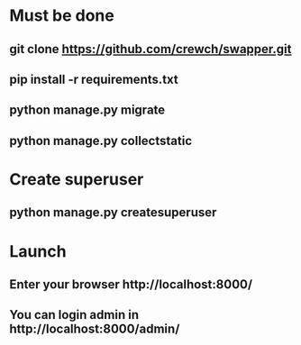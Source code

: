 # Must be done

## git clone https://github.com/crewch/swapper.git
## pip install -r requirements.txt
## python manage.py migrate
## python manage.py collectstatic

# Create superuser

## python manage.py createsuperuser

# Launch

## Enter your browser http://localhost:8000/
## You can login admin in http://localhost:8000/admin/
